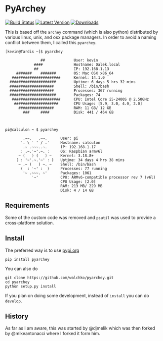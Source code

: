 # PyArchey

[![Build Status](https://travis-ci.org/walchko/pyarchey.svg)](https://travis-ci.org/walchko/pyarchey)
[![Latest Version](https://pypip.in/version/pyarchey/badge.svg)](https://pypi.python.org/pypi/pyarchey/)
[![Downloads](https://pypip.in/download/pyarchey/badge.svg)](https://pypi.python.org/pypi/pyarchey/)

This is based off the `archey` command (which is also python) distributed by various linux, unix, and osx package managers. In order to avoid a naming conflict between them, I called this `pyarchey`.


    [kevin@Tardis ~]$ pyarchey

                    ##             User: kevin
                 ####              Hostname: Dalek.local
                 ##                IP: 192.168.1.13
         #######    #######        OS: Mac OSX x86_64
       ######################      Kernel: 14.1.0
      #####################        Uptime: 6 days 5 hrs 32 mins
      ####################         Shell: /bin/bash
      ####################         Processes: 367 running
      #####################        Packages: 74
       ######################      CPU: Intel Core i5-2400S @ 2.50GHz
        ####################       CPU Usage: [5.9, 3.0, 4.0, 2.0]
          ################         RAM: 11 GB/ 12 GB
            ###     ####           Disk: 441 / 464 GB



    pi@calculon ~ $ pyarchey

            .~~.   .~~.      User: pi
           '. \ ' ' / .'     Hostname: calculon
            .~ .~~~..~.      IP: 192.168.1.17
           : .~.'~'.~. :     OS: Raspbian armv6l
          ~ (   ) (   ) ~    Kernel: 3.18.8+
         ( : '~'.~.'~' : )   Uptime: 34 days 4 hrs 38 mins
          ~ .~ (   ) ~. ~    Shell: /bin/bash
           (  : '~' :  )     Processes: 77 running
            '~ .~~~. ~'      Packages: 1061
                '~'          CPU: ARMv6-compatible processor rev 7 (v6l)
                             CPU Usage: [2.0]
                             RAM: 213 MB/ 229 MB
                             Disk: 4 / 14 GB


## Requirements

Some of the custom code was removed and `psutil` was used to provide a cross-platform solution.

## Install

The preferred way is to use [pypi.org](https://pypi.python.org/pypi)

    pip install pyarchey

You can also do

    git clone https://github.com/walchko/pyarchey.git
    cd pyarchey
    python setup.py install

If you plan on doing some development, instead of `install` you can do `develop`.


## History

As far as I am aware, this was started by @djmelik which was then forked by @mikeantonacci where I forked it form him.
